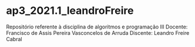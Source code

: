 # ap3_2021.1_leandroFreire

Repositório referente à disciplina de algoritmos e programação III
Docente: Francisco de Assis Pereira Vasconcelos de Arruda
Discente: Leandro Freire Cabral
